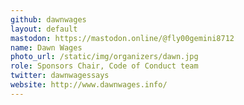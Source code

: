 ```yaml
---
github: dawnwages
layout: default
mastodon: https://mastodon.online/@fly00gemini8712
name: Dawn Wages
photo_url: /static/img/organizers/dawn.jpg
role: Sponsors Chair, Code of Conduct team
twitter: dawnwagessays
website: http://www.dawnwages.info/
---
```

